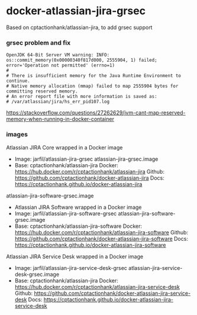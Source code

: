 # docker-atlassian-jira-grsec
Based on cptactionhank/atlassian-jira, to add grsec support

### grsec problem and fix

```
OpenJDK 64-Bit Server VM warning: INFO: os::commit_memory(0x00000340f817d000, 2555904, 1) failed; error='Operation not permitted' (errno=1)
#
# There is insufficient memory for the Java Runtime Environment to continue.
# Native memory allocation (mmap) failed to map 2555904 bytes for committing reserved memory.
# An error report file with more information is saved as:
# /var/atlassian/jira/hs_err_pid107.log
```

https://stackoverflow.com/questions/27262629/jvm-cant-map-reserved-memory-when-running-in-docker-container

### images

Atlassian JIRA Core wrapped in a Docker image
* Image: jarfil/atlassian-jira-grsec
atlassian-jira-grsec.image
* Base: cptactionhank/atlassian-jira
Docker: https://hub.docker.com/r/cptactionhank/atlassian-jira
Github: https://github.com/cptactionhank/docker-atlassian-jira
Docs: https://cptactionhank.github.io/docker-atlassian-jira

atlassian-jira-software-grsec.image
* Atlassian JIRA Software wrapped in a Docker image
* Image: jarfil/atlassian-jira-software-grsec
atlassian-jira-software-grsec.image
* Base: cptactionhank/atlassian-jira-software
Docker: https://hub.docker.com/r/cptactionhank/atlassian-jira-software
Github: https://github.com/cptactionhank/docker-atlassian-jira-software
Docs: https://cptactionhank.github.io/docker-atlassian-jira-software

Atlassian JIRA Service Desk wrapped in a Docker image
* Image: jarfil/atlassian-jira-service-desk-grsec
atlassian-jira-service-desk-grsec.image
* Base: cptactionhank/atlassian-jira
Docker: https://hub.docker.com/r/cptactionhank/atlassian-jira-service-desk
Github: https://github.com/cptactionhank/docker-atlassian-jira-service-desk
Docs: https://cptactionhank.github.io/docker-atlassian-jira-service-desk
